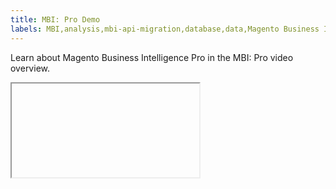 ```yaml
---
title: MBI: Pro Demo
labels: MBI,analysis,mbi-api-migration,database,data,Magento Business Intelligence,how to,reports
---
```


Learn about Magento Business Intelligence Pro in the MBI: Pro video overview. 

<iframe></iframe>